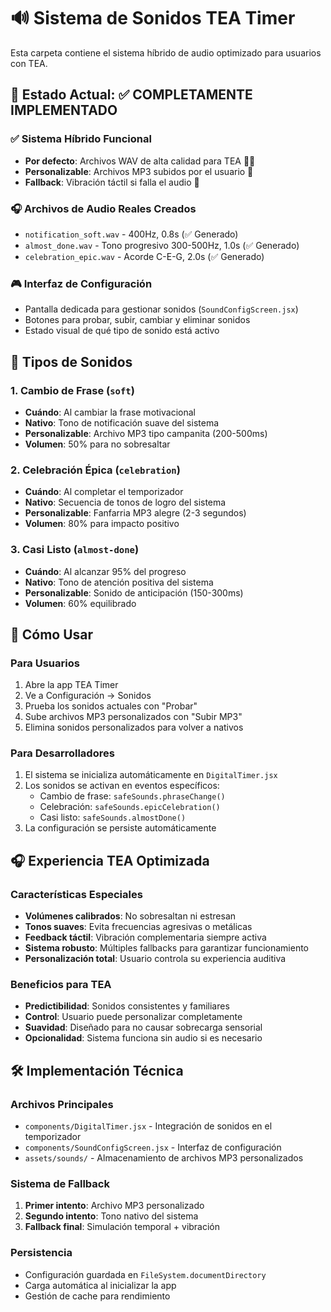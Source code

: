 # 🔊 Sistema de Sonidos TEA Timer

Esta carpeta contiene el sistema híbrido de audio optimizado para usuarios con TEA.

## 🎯 **Estado Actual: ✅ COMPLETAMENTE IMPLEMENTADO**

### ✅ **Sistema Híbrido Funcional**
- **Por defecto**: Archivos WAV de alta calidad para TEA 🎵✨
- **Personalizable**: Archivos MP3 subidos por el usuario 🎵
- **Fallback**: Vibración táctil si falla el audio 📳

### 🎧 **Archivos de Audio Reales Creados**
- `notification_soft.wav` - 400Hz, 0.8s (✅ Generado)
- `almost_done.wav` - Tono progresivo 300-500Hz, 1.0s (✅ Generado)  
- `celebration_epic.wav` - Acorde C-E-G, 2.0s (✅ Generado)

### 🎮 **Interfaz de Configuración**
- Pantalla dedicada para gestionar sonidos (`SoundConfigScreen.jsx`)
- Botones para probar, subir, cambiar y eliminar sonidos
- Estado visual de qué tipo de sonido está activo

## 🎵 **Tipos de Sonidos**

### 1. **Cambio de Frase** (`soft`)
- **Cuándo**: Al cambiar la frase motivacional
- **Nativo**: Tono de notificación suave del sistema
- **Personalizable**: Archivo MP3 tipo campanita (200-500ms)
- **Volumen**: 50% para no sobresaltar

### 2. **Celebración Épica** (`celebration`)
- **Cuándo**: Al completar el temporizador
- **Nativo**: Secuencia de tonos de logro del sistema
- **Personalizable**: Fanfarria MP3 alegre (2-3 segundos)
- **Volumen**: 80% para impacto positivo

### 3. **Casi Listo** (`almost-done`)
- **Cuándo**: Al alcanzar 95% del progreso
- **Nativo**: Tono de atención positiva del sistema
- **Personalizable**: Sonido de anticipación (150-300ms)
- **Volumen**: 60% equilibrado

## 📱 **Cómo Usar**

### Para Usuarios
1. Abre la app TEA Timer
2. Ve a Configuración → Sonidos
3. Prueba los sonidos actuales con "Probar"
4. Sube archivos MP3 personalizados con "Subir MP3"
5. Elimina sonidos personalizados para volver a nativos

### Para Desarrolladores
1. El sistema se inicializa automáticamente en `DigitalTimer.jsx`
2. Los sonidos se activan en eventos específicos:
   - Cambio de frase: `safeSounds.phraseChange()`
   - Celebración: `safeSounds.epicCelebration()` 
   - Casi listo: `safeSounds.almostDone()`
3. La configuración se persiste automáticamente

## 🎧 **Experiencia TEA Optimizada**

### Características Especiales
- **Volúmenes calibrados**: No sobresaltan ni estresan
- **Tonos suaves**: Evita frecuencias agresivas o metálicas  
- **Feedback táctil**: Vibración complementaria siempre activa
- **Sistema robusto**: Múltiples fallbacks para garantizar funcionamiento
- **Personalización total**: Usuario controla su experiencia auditiva

### Beneficios para TEA
- **Predictibilidad**: Sonidos consistentes y familiares
- **Control**: Usuario puede personalizar completamente
- **Suavidad**: Diseñado para no causar sobrecarga sensorial
- **Opcionalidad**: Sistema funciona sin audio si es necesario

## 🛠️ **Implementación Técnica**

### Archivos Principales
- `components/DigitalTimer.jsx` - Integración de sonidos en el temporizador
- `components/SoundConfigScreen.jsx` - Interfaz de configuración
- `assets/sounds/` - Almacenamiento de archivos MP3 personalizados

### Sistema de Fallback
1. **Primer intento**: Archivo MP3 personalizado
2. **Segundo intento**: Tono nativo del sistema
3. **Fallback final**: Simulación temporal + vibración

### Persistencia
- Configuración guardada en `FileSystem.documentDirectory`
- Carga automática al inicializar la app
- Gestión de cache para rendimiento
